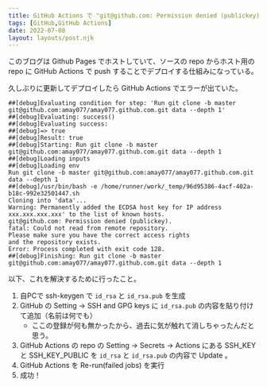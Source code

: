 ```yaml
---
title: GitHub Actions で "git@github.com: Permission denied (publickey)." が出ていたので直した
tags: [GitHub,GitHub Actions]
date: 2022-07-08
layout: layouts/post.njk
---
```


このブログは Github Pages でホストしていて、ソースの repo からホスト用の repo に GitHub Actions で push することでデプロイする仕組みになっている。

久しぶりに更新してデプロイしたら GitHub Actions でエラーが出ていた。

```
##[debug]Evaluating condition for step: 'Run git clone -b master git@github.com:amay077/amay077.github.com.git data --depth 1'
##[debug]Evaluating: success()
##[debug]Evaluating success:
##[debug]=> true
##[debug]Result: true
##[debug]Starting: Run git clone -b master git@github.com:amay077/amay077.github.com.git data --depth 1
##[debug]Loading inputs
##[debug]Loading env
Run git clone -b master git@github.com:amay077/amay077.github.com.git data --depth 1
##[debug]/usr/bin/bash -e /home/runner/work/_temp/96d95386-4acf-402a-b18c-992e32501447.sh
Cloning into 'data'...
Warning: Permanently added the ECDSA host key for IP address xxx.xxx.xxx.xxx' to the list of known hosts.
git@github.com: Permission denied (publickey).
fatal: Could not read from remote repository.
Please make sure you have the correct access rights
and the repository exists.
Error: Process completed with exit code 128.
##[debug]Finishing: Run git clone -b master git@github.com:amay077/amay077.github.com.git data --depth 1
```

以下、これを解決するために行ったこと。

1. 自PCで ssh-keygen で ``id_rsa`` と ``id_rsa.pub`` を生成
2. GitHub の Setting -> SSH and GPG keys に ``id_rsa.pub`` の内容を貼り付けて追加（名前は何でも）
    - ここの登録が何も無かったから、過去に気が触れて消しちゃったんだと思う。
3. GitHub Actions の repo の Setting -> Secrets -> Actions にある SSH_KEY と SSH_KEY_PUBLIC を ``id_rsa`` と ``id_rsa.pub`` の内容で Update 。
4. GitHub Actions を Re-run(failed jobs) を実行
5. 成功！
